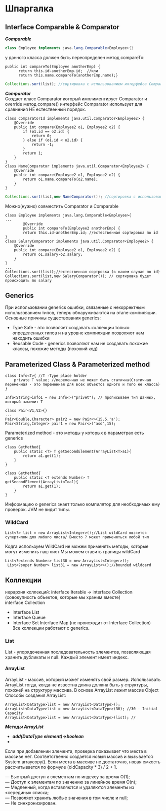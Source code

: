 # Шпаргалка

## Interface Comparable & Comparator 
**_Comparable_**
```java
class Employee implements java.lang.Comparable<Employee>{}
```  
у данного класса должен быть переопределен метод compareTo:
```
public int compareTo(Employee anotherEmp) {
      return this.id-anotherEmp.id;  //или
      return this.name.compareTo(anotherEmp.name);}
```
```java
Collections.sort(list); //сортировка с использованием интерфейса Comparable
```
**_Comparator_**  
Создает класс Comparator который имплиментирует Comparator и override метод compare()
интерфейс Comparator использует для сравнения НЕ естественный порядок.
```
class ComparatorId implements java.util.Comparator<Employee2> {
    @Override
    public int compare(Employee2 o1, Employee2 o2) {
        if (o1.id == o2.id) {
            return 0;
        } else if (o1.id < o2.id) {
            return -1;
        }
        return 1;
    }
}
class NameComparator implements java.util.Comparator<Employee2> {
    @Override
    public int compare(Employee2 o1, Employee2 o2) {
        return o1.name.compareTo(o2.name);
    }
}
```
```java
Collections.sort(list,new NameComparator()); //сортировка с использованием интерфейса Comparator
```
Можно(нужно) совместить Comparator и Comparable
```
class Employee implements java.lang.Comparable<Employee>{
...
        @Override
        public int compareTo(Employee2 anotherEmp) {
        return this.id-anotherEmp.id; //естественная сортировка по id
}
class SalaryComparator implements java.util.Comparator<Employee2> {
    @Override
    public int compare(Employee2 o1, Employee2 o2) {
        return o1.salary-o2.salary;
    }
}
...
Collections.sort(list);//естественная сортровка (в нашем случае по id)
Collections.sort(list,new SalaryComparator()); // сортировка будет происходить по salary
```
## Generics  
При использовании generics ошибки, связанные с некорректным использованием типов, теперь обнаруживаются на этапе компиляции.
Основные причины существования generics:
* Type Safe - это позволяет создавать коллекции только определенных типов и на уровне
компиляции позволяют нам находить ошибки
* Reusable Code - generics позволяют нам не создавать похожие классы, похожие методы (похожий код)

## Parameterized Class & Parameterized method
```
class Info<T>{ //T -Type place holder
    private T value; //переменная не может быть статична(Статичная переменная - это переменная для всех объектов одного и того же класса)
}
```
```
Info<String>info1 = new Info<>("privet"); // прописываем тип данных, который заменит T
```
```
class Pair<V1,V2>{}
...
Pair<Double,Character> pair2 = new Pair<>(15.5,'a');
Pair<String,Integer> pair1 = new Pair<>("asd",15);
```
Parameterized method - это методы у которых в параметрах есть generics
```
class GetMethod{
    public static <T> T getSecondElement(ArrayList<T>a1){
        return a1.get(1);
    }
}

class GetMethod{
    public static <T extends Number> T getSecondElement(ArrayList<T>a1){
        return a1.get(1);
    }
}
```
Информацию о generics знает только компилятор для необходимых ему проверок. 
JVM не видит типы.

### WildCard
```
List<?> list = new ArrayList<Integer>();//List wildCard явзяется супертипом для любого листа/ Вместо ? может применяться любой тип
```
Кодга используем WildCard не можем применять методы, которые могут изменить наш лист
Мы можем ставить границы wildCard
```
List<?extends Number> list30 = new ArrayList<Integer>();
 List<?super Number> list31 = new ArrayList<>();//bounded wildcard
```

## Коллекции
иерархия коллекций:
interface Iterable -> interface Collection (совокупность объектов, которые мы храним вместе)  
interface Collection
* Interface List
* Interface Queue
* Interface Set
Interface Map (не происходит от Interface Collection)  
Все коллекции работают с generics.  

### List
List - упорядоченная последовательность элементов, позволяющая хранить дубликаты и null. Каждый элемент имеет индекс.
#### ArrayList 
ArrayList - массив, который может изменять свой размер. Использовать ArrayList тогда, когда не известна длина должна быть у структуры, похожей
на структуру массива. В основе ArrayList лежит массив Object
Способы создания ArrayList:
```
ArrayList<DataType>list = new ArrayList<DataType>();
ArrayList<DataType>list = new ArrayList<DataType>(30); //30 - Initial Capacity
ArrayList<DataType>list = new ArrayList<DataType>(list); // 
```
___Методы ArrayList___
* ***add(DataType element)->boolean***
* 
Если при добавлении элемента, проверка показывает что места в массиве нет. Соответственно создается новый массив и вызывается System.arraycopy().
Если места в массиве не достаточно, новая емкость рассчитывается по формуле (oldCapacity * 3) / 2 + 1. 

— Быстрый доступ к элементам по индексу за время O(1);  
— Доступ к элементам по значению за линейное время O(n);  
— Медленный, когда вставляются и удаляются элементы из «середины» списка;  
— Позволяет хранить любые значения в том числе и null;  
— Не синхронизирован.  

